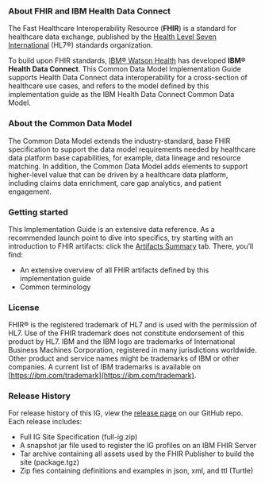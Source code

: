 ### About FHIR and IBM Health Data Connect

The Fast Healthcare Interoperability Resource (**FHIR**) is a standard for healthcare data exchange, published by the [Health Level Seven International](http://www.hl7.org/) (HL7®) standards organization. 

To build upon FHIR standards,  [IBM® Watson Health](https://www.ibm.com/watson-health) has developed **IBM® Health Data Connect**. This Common Data Model Implementation Guide supports Health Data Connect data interoperability for a cross-section of healthcare use cases, and refers to the model defined by this implementation guide as the IBM Health Data Connect Common Data Model. 


### About the Common Data Model

The Common Data Model extends the industry-standard, base FHIR specification to support the data model requirements needed by healthcare data platform base capabilities, for example, data lineage and resource matching. In addition, the Common Data Model adds elements to support higher-level value that can be driven by a healthcare data platform, including claims data enrichment, care gap analytics, and patient engagement.


### Getting started

This Implementation Guide is an extensive data reference. As a recommended launch point to dive into specifics, try starting with an introduction to FHIR artifacts: click the [Artifacts Summary](./artifacts.html) tab. There, you’ll find: 

-	An extensive overview of all FHIR artifacts defined by this implementation guide
-	Common terminology

### License

FHIR® is the registered trademark of HL7 and is used with the permission of HL7. Use of the FHIR trademark does not constitute endorsement of this product by HL7.
IBM and the IBM logo are trademarks of International Business Machines Corporation, registered in many jurisdictions worldwide. Other product and service names might be trademarks of IBM or other companies. A current list of IBM trademarks is available on [https://ibm.com/trademark](https://ibm.com/trademark).

### Release History

For release history of this IG, view the [release page](https://github.com/Alvearie/alvearie-fhir-ig/releases) on our GitHub repo. Each release includes:

- Full IG Site Specification (full-ig.zip)
- A snapshot jar file used to register the IG profiles on an IBM FHIR Server
- Tar archive containing all assets used by the FHIR Publisher to build the site (package.tgz)
- Zip fies containing definitions and examples in json, xml, and ttl (Turtle)